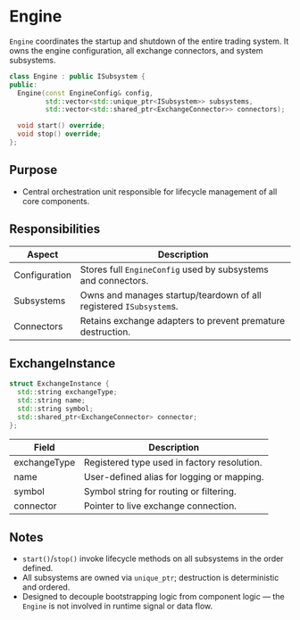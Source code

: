 # Engine

`Engine` coordinates the startup and shutdown of the entire trading system. It owns the engine configuration, all exchange connectors, and system subsystems.

```cpp
class Engine : public ISubsystem {
public:
  Engine(const EngineConfig& config,
         std::vector<std::unique_ptr<ISubsystem>> subsystems,
         std::vector<std::shared_ptr<ExchangeConnector>> connectors);

  void start() override;
  void stop() override;
};
```

## Purpose

* Central orchestration unit responsible for lifecycle management of all core components.

## Responsibilities

| Aspect        | Description                                                        |
| ------------- | ------------------------------------------------------------------ |
| Configuration | Stores full `EngineConfig` used by subsystems and connectors.      |
| Subsystems    | Owns and manages startup/teardown of all registered `ISubsystem`s. |
| Connectors    | Retains exchange adapters to prevent premature destruction.        |


## ExchangeInstance

```cpp
struct ExchangeInstance {
  std::string exchangeType;
  std::string name;
  std::string symbol;
  std::shared_ptr<ExchangeConnector> connector;
};
```

| Field        | Description                                 |
| ------------ | ------------------------------------------- |
| exchangeType | Registered type used in factory resolution. |
| name         | User-defined alias for logging or mapping.  |
| symbol       | Symbol string for routing or filtering.     |
| connector    | Pointer to live exchange connection.        |

## Notes

* `start()`/`stop()` invoke lifecycle methods on all subsystems in the order defined.
* All subsystems are owned via `unique_ptr`; destruction is deterministic and ordered.
* Designed to decouple bootstrapping logic from component logic — the `Engine` is not involved in runtime signal or data flow.
